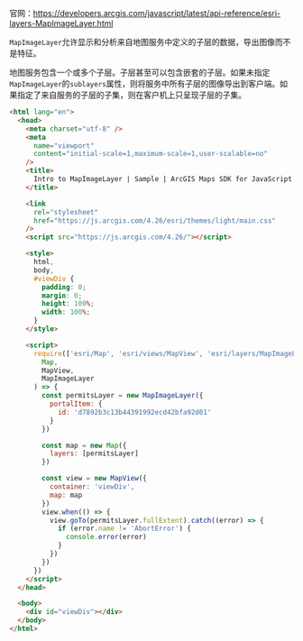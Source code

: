 官网：https://developers.arcgis.com/javascript/latest/api-reference/esri-layers-MapImageLayer.html

`MapImageLayer`允许显示和分析来自地图服务中定义的子层的数据，导出图像而不是特征。

地图服务包含一个或多个子层。子层甚至可以包含嵌套的子层。如果未指定`MapImageLayer`的`sublayers`属性，则将服务中所有子层的图像导出到客户端。如果指定了来自服务的子层的子集，则在客户机上只呈现子层的子集。

```html
<html lang="en">
  <head>
    <meta charset="utf-8" />
    <meta
      name="viewport"
      content="initial-scale=1,maximum-scale=1,user-scalable=no"
    />
    <title>
      Intro to MapImageLayer | Sample | ArcGIS Maps SDK for JavaScript 4.26
    </title>

    <link
      rel="stylesheet"
      href="https://js.arcgis.com/4.26/esri/themes/light/main.css"
    />
    <script src="https://js.arcgis.com/4.26/"></script>

    <style>
      html,
      body,
      #viewDiv {
        padding: 0;
        margin: 0;
        height: 100%;
        width: 100%;
      }
    </style>

    <script>
      require(['esri/Map', 'esri/views/MapView', 'esri/layers/MapImageLayer'], (
        Map,
        MapView,
        MapImageLayer
      ) => {
        const permitsLayer = new MapImageLayer({
          portalItem: {
            id: 'd7892b3c13b44391992ecd42bfa92d01'
          }
        })

        const map = new Map({
          layers: [permitsLayer]
        })

        const view = new MapView({
          container: 'viewDiv',
          map: map
        })
        view.when(() => {
          view.goTo(permitsLayer.fullExtent).catch((error) => {
            if (error.name != 'AbortError') {
              console.error(error)
            }
          })
        })
      })
    </script>
  </head>

  <body>
    <div id="viewDiv"></div>
  </body>
</html>
```

